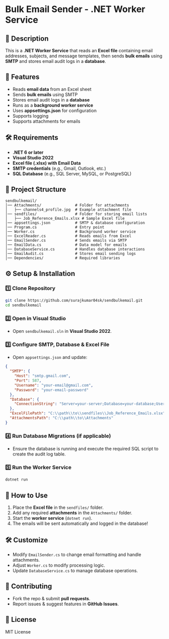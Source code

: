 # Bulk Email Sender - .NET Worker Service

## 📌 Description
This is a **.NET Worker Service** that reads an **Excel file** containing email addresses, subjects, and message templates, then sends **bulk emails** using **SMTP** and stores email audit logs in a **database**.

## 🚀 Features
- Reads **email data** from an Excel sheet
- Sends **bulk emails** using SMTP
- Stores email audit logs in a **database**
- Runs as a **background worker service**
- Uses **appsettings.json** for configuration
- Supports logging
- Supports attachments for emails

## 🛠️ Requirements
- **.NET 6 or later**
- **Visual Studio 2022**
- **Excel file (.xlsx) with Email Data**
- **SMTP credentials** (e.g., Gmail, Outlook, etc.)
- **SQL Database** (e.g., SQL Server, MySQL, or PostgreSQL)

## 📂 Project Structure
```
sendbulkemail/
│── Attachments/               # Folder for attachments
│   ├── channels4_profile.jpg  # Example attachment file
│── sendfiles/                 # Folder for storing email lists
│   ├── Job_Reference_Emails.xlsx # Sample Excel file
│── appsettings.json           # SMTP & database configuration
│── Program.cs                 # Entry point
│── Worker.cs                  # Background worker service
│── ExcelReader.cs             # Reads emails from Excel
│── EmailSender.cs             # Sends emails via SMTP
│── EmailData.cs               # Data model for emails
│── DatabaseService.cs         # Handles database interactions
│── EmailAudit.cs              # Stores email sending logs
│── Dependencies/              # Required libraries
```

## ⚙️ Setup & Installation
### 1️⃣ Clone Repository
```sh
git clone https://github.com/surajkumar04sk/sendbulkemail.git
cd sendbulkemail
```

### 2️⃣ Open in Visual Studio
- Open `sendbulkemail.sln` in **Visual Studio 2022**.

### 3️⃣ Configure SMTP, Database & Excel File
- Open `appsettings.json` and update:
```json
{
  "SMTP": {
    "Host": "smtp.gmail.com",
    "Port": 587,
    "Username": "your-email@gmail.com",
    "Password": "your-email-password"
  },
  "Database": {
    "ConnectionString": "Server=your-server;Database=your-database;User Id=your-user;Password=your-password;"
  },
  "ExcelFilePath": "C:\\path\\to\\sendfiles\\Job_Reference_Emails.xlsx",
  "AttachmentsPath": "C:\\path\\to\\Attachments"
}
```

### 4️⃣ Run Database Migrations (if applicable)
- Ensure the database is running and execute the required SQL script to create the audit log table.

### 5️⃣ Run the Worker Service
```sh
dotnet run
```

## 📧 How to Use
1. Place the **Excel file** in the `sendfiles/` folder.
2. Add any required **attachments** in the `Attachments/` folder.
3. Start the **worker service** (`dotnet run`).
4. The emails will be sent automatically and logged in the database!

## 🛠️ Customize
- Modify `EmailSender.cs` to change email formatting and handle attachments.
- Adjust `Worker.cs` to modify processing logic.
- Update `DatabaseService.cs` to manage database operations.

## 🤝 Contributing
- Fork the repo & submit **pull requests**.
- Report issues & suggest features in **GitHub Issues**.

## 📜 License
MIT License

